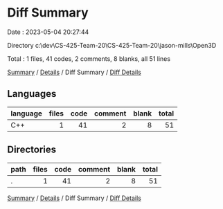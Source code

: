# Diff Summary

Date : 2023-05-04 20:27:44

Directory c:\\dev\\CS-425-Team-20\\CS-425-Team-20\\jason-mills\\Open3D

Total : 1 files,  41 codes, 2 comments, 8 blanks, all 51 lines

[Summary](results.md) / [Details](details.md) / Diff Summary / [Diff Details](diff-details.md)

## Languages
| language | files | code | comment | blank | total |
| :--- | ---: | ---: | ---: | ---: | ---: |
| C++ | 1 | 41 | 2 | 8 | 51 |

## Directories
| path | files | code | comment | blank | total |
| :--- | ---: | ---: | ---: | ---: | ---: |
| . | 1 | 41 | 2 | 8 | 51 |

[Summary](results.md) / [Details](details.md) / Diff Summary / [Diff Details](diff-details.md)